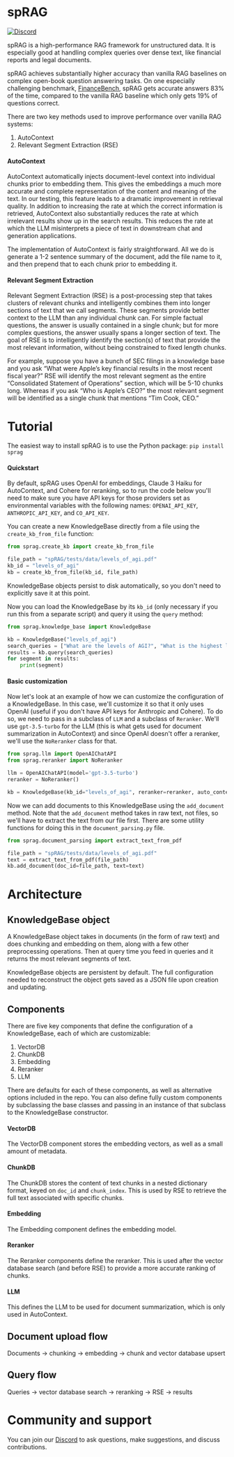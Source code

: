 # spRAG
[![Discord](https://img.shields.io/discord/1234629280755875881.svg?label=Discord&logo=discord&color=7289DA)](https://discord.gg/NTUVX9DmQ3)

spRAG is a high-performance RAG framework for unstructured data. It is especially good at handling complex queries over dense text, like financial reports and legal documents.

spRAG achieves substantially higher accuracy than vanilla RAG baselines on complex open-book question answering tasks. On one especially challenging benchmark, [FinanceBench](https://arxiv.org/abs/2311.11944), spRAG gets accurate answers 83% of the time, compared to the vanilla RAG baseline which only gets 19% of questions correct.

There are two key methods used to improve performance over vanilla RAG systems:
1. AutoContext
2. Relevant Segment Extraction (RSE)

#### AutoContext
AutoContext automatically injects document-level context into individual chunks prior to embedding them. This gives the embeddings a much more accurate and complete representation of the content and meaning of the text. In our testing, this feature leads to a dramatic improvement in retrieval quality. In addition to increasing the rate at which the correct information is retrieved, AutoContext also substantially reduces the rate at which irrelevant results show up in the search results. This reduces the rate at which the LLM misinterprets a piece of text in downstream chat and generation applications.

The implementation of AutoContext is fairly straightforward. All we do is generate a 1-2 sentence summary of the document, add the file name to it, and then prepend that to each chunk prior to embedding it.

#### Relevant Segment Extraction
Relevant Segment Extraction (RSE) is a post-processing step that takes clusters of relevant chunks and intelligently combines them into longer sections of text that we call segments. These segments provide better context to the LLM than any individual chunk can. For simple factual questions, the answer is usually contained in a single chunk; but for more complex questions, the answer usually spans a longer section of text. The goal of RSE is to intelligently identify the section(s) of text that provide the most relevant information, without being constrained to fixed length chunks.

For example, suppose you have a bunch of SEC filings in a knowledge base and you ask “What were Apple’s key financial results in the most recent fiscal year?” RSE will identify the most relevant segment as the entire “Consolidated Statement of Operations” section, which will be 5-10 chunks long. Whereas if you ask “Who is Apple’s CEO?” the most relevant segment will be identified as a single chunk that mentions “Tim Cook, CEO.”

# Tutorial
The easiest way to install spRAG is to use the Python package: `pip install sprag`

#### Quickstart
By default, spRAG uses OpenAI for embeddings, Claude 3 Haiku for AutoContext, and Cohere for reranking, so to run the code below you'll need to make sure you have API keys for those providers set as environmental variables with the following names: `OPENAI_API_KEY`, `ANTHROPIC_API_KEY`, and `CO_API_KEY`.

You can create a new KnowledgeBase directly from a file using the `create_kb_from_file` function:
```python
from sprag.create_kb import create_kb_from_file

file_path = "spRAG/tests/data/levels_of_agi.pdf"
kb_id = "levels_of_agi"
kb = create_kb_from_file(kb_id, file_path)
```
KnowledgeBase objects persist to disk automatically, so you don't need to explicitly save it at this point.

Now you can load the KnowledgeBase by its `kb_id` (only necessary if you run this from a separate script) and query it using the `query` method:
```python
from sprag.knowledge_base import KnowledgeBase

kb = KnowledgeBase("levels_of_agi")
search_queries = ["What are the levels of AGI?", "What is the highest level of AGI?"]
results = kb.query(search_queries)
for segment in results:
    print(segment)
```

#### Basic customization
Now let's look at an example of how we can customize the configuration of a KnowledgeBase. In this case, we'll customize it so that it only uses OpenAI (useful if you don't have API keys for Anthropic and Cohere). To do so, we need to pass in a subclass of `LLM` and a subclass of `Reranker`. We'll use `gpt-3.5-turbo` for the LLM (this is what gets used for document summarization in AutoContext) and since OpenAI doesn't offer a reranker, we'll use the `NoReranker` class for that.
```python
from sprag.llm import OpenAIChatAPI
from sprag.reranker import NoReranker

llm = OpenAIChatAPI(model='gpt-3.5-turbo')
reranker = NoReranker()

kb = KnowledgeBase(kb_id="levels_of_agi", reranker=reranker, auto_context_model=llm)
```

Now we can add documents to this KnowledgeBase using the `add_document` method. Note that the `add_document` method takes in raw text, not files, so we'll have to extract the text from our file first. There are some utility functions for doing this in the `document_parsing.py` file.
```python
from sprag.document_parsing import extract_text_from_pdf

file_path = "spRAG/tests/data/levels_of_agi.pdf"
text = extract_text_from_pdf(file_path)
kb.add_document(doc_id=file_path, text=text)
```

# Architecture

## KnowledgeBase object
A KnowledgeBase object takes in documents (in the form of raw text) and does chunking and embedding on them, along with a few other preprocessing operations. Then at query time you feed in queries and it returns the most relevant segments of text.

KnowledgeBase objects are persistent by default. The full configuration needed to reconstruct the object gets saved as a JSON file upon creation and updating.

## Components
There are five key components that define the configuration of a KnowledgeBase, each of which are customizable:
1. VectorDB
2. ChunkDB
3. Embedding
4. Reranker
5. LLM

There are defaults for each of these components, as well as alternative options included in the repo. You can also define fully custom components by subclassing the base classes and passing in an instance of that subclass to the KnowledgeBase constructor. 

#### VectorDB
The VectorDB component stores the embedding vectors, as well as a small amount of metadata.

#### ChunkDB
The ChunkDB stores the content of text chunks in a nested dictionary format, keyed on `doc_id` and `chunk_index`. This is used by RSE to retrieve the full text associated with specific chunks.

#### Embedding
The Embedding component defines the embedding model.

#### Reranker
The Reranker components define the reranker. This is used after the vector database search (and before RSE) to provide a more accurate ranking of chunks.

#### LLM
This defines the LLM to be used for document summarization, which is only used in AutoContext.

## Document upload flow
Documents -> chunking -> embedding -> chunk and vector database upsert

## Query flow
Queries -> vector database search -> reranking -> RSE -> results

# Community and support
You can join our [Discord](https://discord.gg/NTUVX9DmQ3) to ask questions, make suggestions, and discuss contributions.
